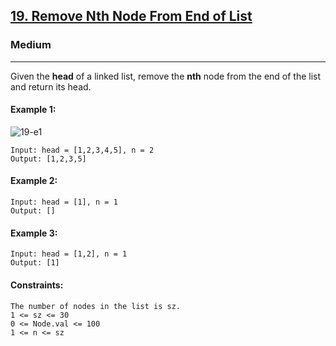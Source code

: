 [19. Remove Nth Node From End of List](https://leetcode.com/problems/remove-nth-node-from-end-of-list/?envType=daily-question&envId=2024-03-03)
---------------------------------------------------------------------------------------------------------------------------------------------

### Medium
---------------------------------------------------------------------------------------------------------------------------------------------

Given the **head** of a linked list, remove the **nth** node from the end of the list and return its head.

#### Example 1:
![19-e1](https://github.com/chandrikabijore/Building-Java/assets/93921178/64ab57ee-e9f4-4f0d-81e7-ef71f227c0aa)
```
Input: head = [1,2,3,4,5], n = 2
Output: [1,2,3,5]
```
#### Example 2:
```
Input: head = [1], n = 1
Output: []
```
#### Example 3:
```
Input: head = [1,2], n = 1
Output: [1]
``` 
#### Constraints:
```
The number of nodes in the list is sz.
1 <= sz <= 30
0 <= Node.val <= 100
1 <= n <= sz
```
